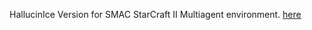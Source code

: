 HallucinIce Version for SMAC StarCraft II Multiagent environment.
[here](https://github.com/SoyGema/smac)
